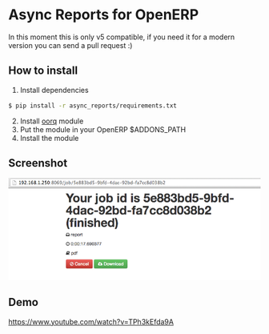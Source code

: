 # Async Reports for OpenERP

In this moment this is only v5 compatible, if you need it for a modern version
you can send a pull request :)

## How to install

1. Install dependencies

  ```sh
  $ pip install -r async_reports/requirements.txt
  ```

2. Install [oorq](https://github.com/gisce/oorq) module
2. Put the module in your OpenERP $ADDONS_PATH
3. Install the module

## Screenshot

![Screenshot](async_reports.png)

## Demo

https://www.youtube.com/watch?v=TPh3kEfda9A
